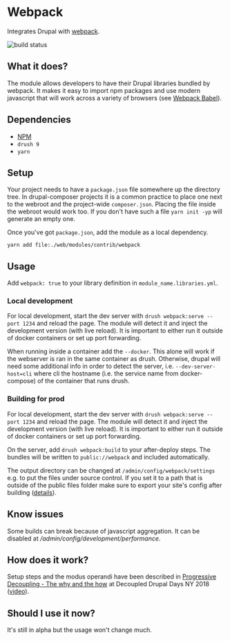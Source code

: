 # Webpack

Integrates Drupal with [webpack](https://webpack.js.org/).

![build status](https://travis-ci.com/drupal-webpack/webpack.svg?branch=8.x-1.x)

## What it does?

The module allows developers to have their Drupal libraries bundled by webpack. It makes it easy to import npm packages and use modern javascript that will work across a variety of browsers (see [Webpack Babel](https://drupal.org/project/webpack_babel)).

## Dependencies

- [NPM](https://drupal.org/project/npm)
- `drush 9`
- `yarn`

## Setup

Your project needs to have a `package.json` file somewhere up the directory tree. In drupal-composer projects it is a common practice to place one next to the webroot and the project-wide `composer.json`. Placing the file inside the webroot would work too. If you don't have such a file `yarn init -yp` will generate an empty one.

Once you've got `package.json`, add the module as a local dependency.

`yarn add file:./web/modules/contrib/webpack`

## Usage

Add `webpack: true` to your library definition in `module_name.libraries.yml`.

### Local development

For local development, start the dev server with `drush webpack:serve --port 1234` and reload the page. The module will detect it and inject the development version (with live reload). It is important to either run it outside of docker containers or set up port forwarding.

When running inside a container add the `--docker`. This alone will work if the webserver is ran in the same container as drush. Otherwise, drupal will need some additional info in order to detect the server, i.e. `--dev-server-host=cli` where cli the hostname (i.e. the service name from docker-compose) of the container that runs drush.

### Building for prod

For local development, start the dev server with `drush webpack:serve --port 1234` and reload the page. The module will detect it and inject the development version (with live reload). It is important to either run it outside of docker containers or set up port forwarding.

On the server, add `drush webpack:build` to your after-deploy steps. The bundles will be written to `public://webpack` and included automatically.

The output directory can be changed at `/admin/config/webpack/settings` e.g. to put the files under source control. If you set it to a path that is outside of the public files folder make sure to export your site's config after building ([details](https://github.com/drupal-webpack/webpack/blob/e498e8b2ce8b986fe91b280af7b3797bdfa6f41b/src/Bundler.php#L133)).

## Know issues

Some builds can break because of javascript aggregation. It can be disabled at _/admin/config/development/performance_.

## How does it work?

Setup steps and the modus operandi have been described in [Progressive Decoupling - The why and the how](https://drupal-progressive-decoupling.github.io/#/composer-require-webpack) at Decoupled Drupal Days NY 2018 ([video](https://www.youtube.com/watch?v=i4Ktx0pz8xI)).

## Should I use it now?

It's still in alpha but the usage won't change much.

